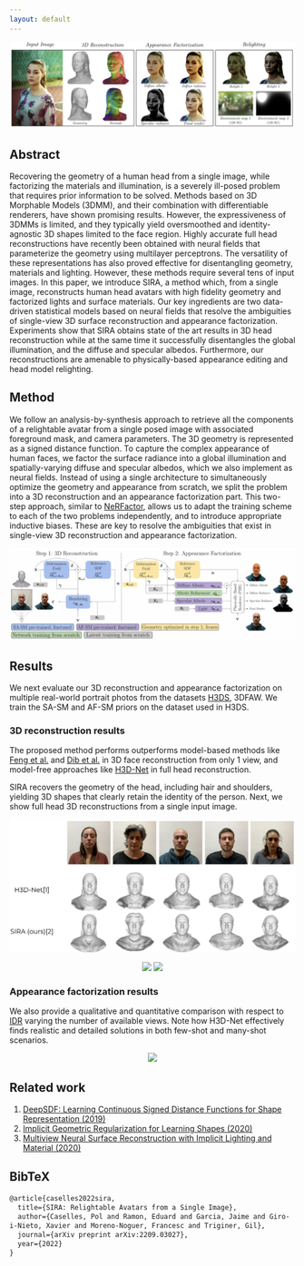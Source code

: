 ```yaml
---
layout: default
---
```


![](assets/images/teaser.png)

## Abstract

Recovering the geometry of a human head from a single image, while factorizing the materials and illumination, is a severely ill-posed problem that requires prior information to be solved. Methods based on 3D Morphable Models (3DMM), and their combination with differentiable renderers, have shown promising results. However, the expressiveness of 3DMMs is limited, and they typically yield oversmoothed and identity-agnostic 3D shapes limited to the face region. Highly accurate full head reconstructions have recently been obtained with neural fields that parameterize the geometry using multilayer perceptrons. The versatility of these representations has also proved effective for disentangling geometry, materials and lighting. However, these methods require several tens of input images. In this paper, we introduce SIRA, a method which, from a single image, reconstructs human head avatars with high fidelity geometry and factorized lights and surface materials. Our key ingredients are two data-driven statistical models based on neural fields that resolve the ambiguities of single-view 3D surface reconstruction and appearance factorization. Experiments show that SIRA obtains state of the art results in 3D head reconstruction while at the same time it successfully disentangles the global illumination, and the diffuse and specular albedos. Furthermore, our reconstructions are amenable to physically-based appearance editing and head model relighting.

## Method

We follow an analysis-by-synthesis approach to retrieve all the components of a relightable avatar from a single posed image with associated foreground mask, and camera parameters. The 3D geometry is represented as a signed distance function. To capture the complex appearance of human faces, we factor the surface radiance into a global illumination and spatially-varying diffuse and specular albedos, which we also implement as neural fields. Instead of using a single architecture to simultaneously optimize the geometry and appearance from scratch, we split the problem into a 3D reconstruction and an appearance factorization part. This two-step approach, similar to [NeRFactor](https://dl.acm.org/doi/abs/10.1145/3478513.3480496), allows us to adapt the training scheme to each of the two problems independently, and to introduce appropriate inductive biases. These are key to resolve the ambiguities that exist in single-view 3D reconstruction and appearance factorization.

![](assets/images/method.png)

## Results

We next evaluate our 3D reconstruction and appearance factorization on multiple real-world portrait photos from the datasets  [H3DS](https://openaccess.thecvf.com/content/ICCV2021/html/Ramon_H3D-Net_Few-Shot_High-Fidelity_3D_Head_Reconstruction_ICCV_2021_paper.html), 3DFAW.  We train the SA-SM and AF-SM priors on the dataset used in H3DS.

### 3D reconstruction results

The proposed method performs outperforms model-based methods like [Feng et al.](https://dl.acm.org/doi/abs/10.1145/3450626.3459936) and [Dib et al.](https://openaccess.thecvf.com/content/ICCV2021/html/Dib_Towards_High_Fidelity_Monocular_Face_Reconstruction_With_Rich_Reflectance_Using_ICCV_2021_paper.html) in 3D face reconstruction from only 1 view, and model-free approaches like [H3D-Net](https://openaccess.thecvf.com/content/ICCV2021/html/Ramon_H3D-Net_Few-Shot_High-Fidelity_3D_Head_Reconstruction_ICCV_2021_paper.html) in full head reconstruction.

SIRA recovers the geometry of the head, including hair and shoulders, yielding 3D shapes that clearly retain the identity of the person. Next, we show full head 3D reconstructions from a single input image.

<p align="center">
  <img src="assets/images/comp_3d.png" width="700" />
</p>

<p align="center">
  <img src="assets/images/3d_0_.gif" width="350" />
  <img src="assets/images/3d_3_.gif" width="350" />
</p>


### Appearance factorization results

We also provide a qualitative and quantitative comparison with respect to [IDR](https://arxiv.org/abs/2003.09852) varying the number of available views. Note how H3D-Net effectively finds realistic and detailed solutions in both few-shot and many-shot scenarios.

<p align="center">
  <img src="assets/images/h3dnet-idr.gif" />
</p>

## Related work

1. [DeepSDF: Learning Continuous Signed Distance Functions for Shape Representation (2019)](https://arxiv.org/abs/1901.05103)
2. [Implicit Geometric Regularization for Learning Shapes (2020)](https://arxiv.org/abs/2002.10099)
3. [Multiview Neural Surface Reconstruction with Implicit Lighting and Material (2020)](https://arxiv.org/abs/2003.09852)

## BibTeX

```
@article{caselles2022sira,
  title={SIRA: Relightable Avatars from a Single Image},
  author={Caselles, Pol and Ramon, Eduard and Garcia, Jaime and Giro-i-Nieto, Xavier and Moreno-Noguer, Francesc and Triginer, Gil},
  journal={arXiv preprint arXiv:2209.03027},
  year={2022}
}
```
